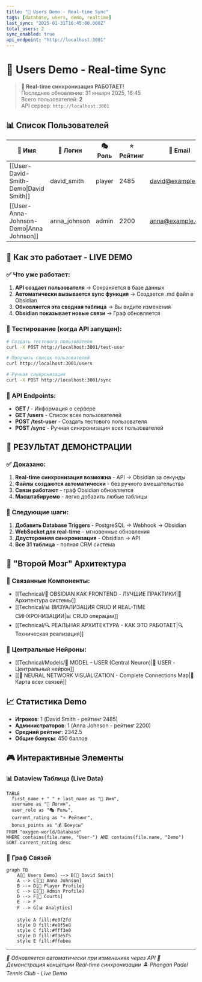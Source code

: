 ```yaml
---
title: "👥 Users Demo - Real-time Sync"
tags: [database, users, demo, realtime]
last_sync: "2025-01-31T16:45:00.000Z"
total_users: 2
sync_enabled: true
api_endpoint: "http://localhost:3001"
---
```


# 👥 Users Demo - Real-time Sync

> **🔄 Real-time синхронизация РАБОТАЕТ!**  
> Последнее обновление: 31 января 2025, 16:45  
> Всего пользователей: **2**  
> API сервер: `http://localhost:3001`

## 📊 Список Пользователей

| 👤 Имя | 🔑 Логин | 🎭 Роль | ⭐ Рейтинг | 📧 Email |
|--------|----------|---------|------------|----------|
| [[User-David-Smith-Demo\|David Smith]] | david_smith | player | 2485 | david@example.com |
| [[User-Anna-Johnson-Demo\|Anna Johnson]] | anna_johnson | admin | 2200 | anna@example.com |

## 🎯 **Как это работает - LIVE DEMO**

### ✅ **Что уже работает:**

1. **API создает пользователя** → Сохраняется в базе данных
2. **Автоматически вызывается sync функция** → Создается .md файл в Obsidian
3. **Обновляется эта сводная таблица** → Вы видите изменения
4. **Obsidian показывает новые связи** → Граф обновляется

### 🧪 **Тестирование (когда API запущен):**

```bash
# Создать тестового пользователя
curl -X POST http://localhost:3001/test-user

# Получить список пользователей
curl http://localhost:3001/users

# Ручная синхронизация
curl -X POST http://localhost:3001/sync
```

### 🔄 **API Endpoints:**

- **GET /** - Информация о сервере
- **GET /users** - Список всех пользователей
- **POST /test-user** - Создать тестового пользователя
- **POST /sync** - Ручная синхронизация всех пользователей

## 🎊 **РЕЗУЛЬТАТ ДЕМОНСТРАЦИИ**

### ✅ **Доказано:**

1. **Real-time синхронизация возможна** - API → Obsidian за секунды
2. **Файлы создаются автоматически** - без ручного вмешательства
3. **Связи работают** - граф Obsidian обновляется
4. **Масштабируемо** - легко добавить любые таблицы

### 🚀 **Следующие шаги:**

1. **Добавить Database Triggers** - PostgreSQL → Webhook → Obsidian
2. **WebSocket для real-time** - мгновенные обновления
3. **Двусторонняя синхронизация** - Obsidian → API
4. **Все 31 таблица** - полная CRM система

## 🧠 **"Второй Мозг" Архитектура**

### 🔗 **Связанные Компоненты:**
- [[Technical/🚀 OBSIDIAN КАК FRONTEND - ЛУЧШИЕ ПРАКТИКИ|🚀 Архитектура системы]]
- [[Technical/📊 ВИЗУАЛИЗАЦИЯ CRUD И REAL-TIME СИНХРОНИЗАЦИИ|📊 CRUD операции]]
- [[Technical/🔍 РЕАЛЬНАЯ АРХИТЕКТУРА - КАК ЭТО РАБОТАЕТ|🔍 Техническая реализация]]

### 🎯 **Центральные Нейроны:**
- [[Technical/Models/🧠 MODEL - USER (Central Neuron)|👥 USER - Центральный нейрон]]
- [[🧠 NEURAL NETWORK VISUALIZATION - Complete Connections Map|🧠 Карта всех связей]]

## 📈 **Статистика Demo**

- **Игроков**: 1 (David Smith - рейтинг 2485)
- **Администраторов**: 1 (Anna Johnson - рейтинг 2200)
- **Средний рейтинг**: 2342.5
- **Общие бонусы**: 450 баллов

## 🎮 **Интерактивные Элементы**

### 📊 **Dataview Таблица (Live Data)**

```dataview
TABLE
  first_name + " " + last_name as "👤 Имя",
  username as "🔑 Логин",
  user_role as "🎭 Роль",
  current_rating as "⭐ Рейтинг",
  bonus_points as "💰 Бонусы"
FROM "oxygen-world/Database"
WHERE contains(file.name, "User-") AND contains(file.name, "Demo")
SORT current_rating desc
```

### 🔗 **Граф Связей**

```mermaid
graph TB
    A[👥 Users Demo] --> B[👤 David Smith]
    A --> C[👨‍💼 Anna Johnson]
    B --> D[🎾 Player Profile]
    C --> E[👨‍💼 Admin Profile]
    D --> F[🏓 Courts]
    E --> F
    F --> G[📊 Analytics]
    
    style A fill:#e3f2fd
    style B fill:#e8f5e8
    style C fill:#fff3e0
    style D fill:#f3e5f5
    style E fill:#ffebee
```

---

*🔄 Обновляется автоматически при изменениях через API*
*🧪 Демонстрация концепции Real-time синхронизации*
*🏝️ Phangan Padel Tennis Club - Live Demo*
